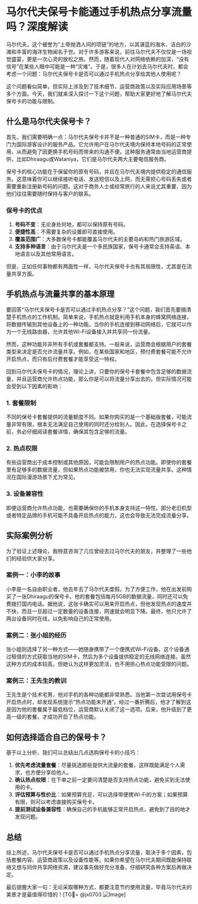 # 马尔代夫保号卡能通过手机热点分享流量吗？深度解读

马尔代夫，这个被誉为“上帝抛洒人间的项链”的地方，以其湛蓝的海水、洁白的沙滩和丰富的海洋生物闻名于世。对于许多游客来说，前往马尔代夫不仅仅是一场视觉盛宴，更是一次心灵的放松之旅。然而，随着现代人对网络依赖的加深，“没有信号”在某些人眼中可能是一种“灾难”。于是，很多人在计划去马尔代夫时，都会考虑一个问题：马尔代夫保号卡是否可以通过手机热点分享给其他人使用呢？

这个问题看似简单，但实际上涉及到了技术细节、运营商政策以及实际应用场景等多个方面。今天，我们就来深入探讨一下这个问题，帮助大家更好地了解马尔代夫保号卡的功能与限制。

## 什么是马尔代夫保号卡？

首先，我们需要明确一点：马尔代夫保号卡并不是一种普通的SIM卡，而是一种专门为国际游客设计的服务产品。它允许用户在马尔代夫境内保持本地号码的正常使用，从而避免了因更换手机号码而带来的沟通不便。这种服务通常由当地运营商提供，比如Dhiraagu或Wataniya，它们是马尔代夫两大主要电信服务商。

保号卡的核心功能在于保留你的原有号码，并且在马尔代夫境内提供稳定的通信服务。这意味着你可以继续接听电话、发送短信以及上网，而无需担心号码丢失或者需要重新注册新号码的问题。这对于商务人士或经常旅行的人来说尤其重要，因为他们往往需要随时保持与客户的联系。

### 保号卡的优点

1. **号码不变**：无论身处何地，都可以保持原有号码。
2. **便捷性高**：不需要复杂的设置即可直接使用。
3. **覆盖范围广**：大多数保号卡都能覆盖马尔代夫的主要岛屿和热门旅游区域。
4. **支持多种语言**：由于马尔代夫是一个多民族国家，保号卡通常会支持英语、本地语言以及其他常用语言。

但是，正如任何事物都有两面性一样，马尔代夫保号卡也有其局限性，尤其是在流量共享方面。

## 手机热点与流量共享的基本原理

要回答“马尔代夫保号卡是否可以通过手机热点分享？”这个问题，我们首先要搞清楚手机热点的工作机制。简单来说，手机热点就是利用手机本身的蜂窝网络连接，将数据传输到其他设备上的一种功能。当你的手机连接到移动网络后，它就可以作为一个无线路由器，允许其他Wi-Fi设备接入并共享同一份流量。

然而，这种功能并非所有手机或套餐都支持。一般来说，运营商会根据用户的套餐类型来决定是否允许流量共享。例如，在某些国家和地区，预付费套餐可能不允许开启热点，而只有后付费套餐才能享受这一特权。

回到马尔代夫保号卡的情况，理论上讲，只要你的保号卡套餐中包含足够的数据流量，并且运营商允许热点功能，那么你是可以将流量分享出去的。但实际情况可能会受到以下因素的影响：

### 1. 套餐限制
不同的保号卡套餐提供的流量额度不同。如果你购买的是一个基础版套餐，可能流量非常有限，根本无法满足自己使用的同时还分给别人。因此，在选择保号卡之前，务必仔细阅读套餐详情，确保其包含足够的流量。

### 2. 热点权限
有些运营商出于成本控制或其他原因，可能会限制用户的热点功能。即使你的套餐里有足够多的数据流量，但如果热点功能被禁用，你也无法实现流量共享。这种情况在国际漫游场景下尤为常见。

### 3. 设备兼容性
即便运营商允许热点功能，也需要确保你的手机本身支持这一特性。部分老旧机型或者特定品牌的手机可能不具备开启热点的能力，这也会导致无法完成流量分享。

## 实际案例分析

为了验证上述理论，我特意咨询了几位曾经去过马尔代夫的朋友，并整理了一些他们的经验供大家分享。

### 案例一：小李的故事
小李是一名自由职业者，他去年去了马尔代夫度假。为了方便工作，他在出发前购买了一张Dhiraagu的保号卡。他的套餐包括每月5GB的数据流量，同时还可以免费拨打国内电话。据他说，这张卡确实可以用来开启热点，但他发现热点的速度并不快，而且一旦超过一定数量的设备连接，网速就会明显下降。最终，他只允许了两台设备同时在线，以免影响自己的正常使用。

### 案例二：张小姐的经历
张小姐则选择了另一种方式——她随身携带了一个便携式Wi-Fi设备。这个设备通过租借的方式获取当地的SIM卡，然后为多个设备提供稳定的无线网络连接。虽然这种方式的成本较高，但她认为这样更加灵活，也不用担心热点功能受限的问题。

### 案例三：王先生的教训
王先生是个技术宅男，他对手机的各种功能都非常熟悉。当他第一次尝试用保号卡开启热点时，却发现系统提示“热点功能未开通”。经过一番折腾后，他才了解到这是因为他的套餐属于最低档位，运营商默认关闭了这一选项。后来，他升级到了更高一级的套餐，才成功开启了热点功能。

## 如何选择适合自己的保号卡？

基于以上分析，我们可以总结出几点选购保号卡的小技巧：

1. **优先考虑流量套餐**：尽量挑选那些提供大流量的套餐，这样既能满足个人需求，也方便分享给他人。
2. **确认热点权限**：在下单之前一定要问清楚是否支持热点功能，避免买到无法使用的卡。
3. **评估预算与性价比**：如果预算充足，可以选择带便携Wi-Fi的方案；如果预算有限，则可以考虑直接购买保号卡。
4. **提前测试设备兼容性**：确保自己的手机能够正常开启热点，避免到了目的地才发现问题。

## 总结

综上所述，马尔代夫保号卡是否可以通过手机热点分享流量，取决于多个因素，包括套餐内容、运营商政策以及设备性能等。如果你希望在马尔代夫期间既能保持联络又想与同伴共享网络资源，建议事先做好充分准备，仔细研究各种方案后再做决定。

最后提醒大家一句：无论采取哪种方式，都要注意节约使用流量，毕竟马尔代夫的美景才是最值得珍惜的！[TG💪+ @jx0703 ![Image](https://github.com/user-attachments/assets/dbca1d08-cadb-493c-b0ec-ad6f7a83f270)]